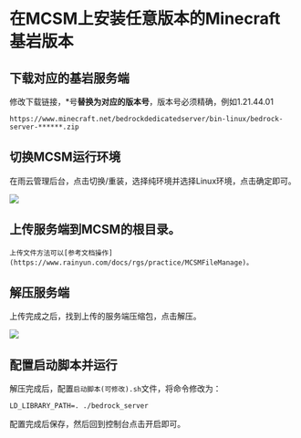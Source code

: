 # 在MCSM上安装任意版本的Minecraft 基岩版本

## 下载对应的基岩服务端

修改下载链接，*号**替换为对应的版本号**，版本号必须精确，例如1.21.44.01

`https://www.minecraft.net/bedrockdedicatedserver/bin-linux/bedrock-server-******.zip`

## 切换MCSM运行环境

在雨云管理后台，点击切换/重装，选择纯环境并选择Linux环境，点击确定即可。

![](https://cn-sy1.rains3.com/rainyun-assets/pic/2024/11/20241120155609_4c1f25e6b507d8c4f0fa88d10590189c.png)

##  上传服务端到MCSM的根目录。

    上传文件方法可以[参考文档操作](https://www.rainyun.com/docs/rgs/practice/MCSMFileManage)。

## 解压服务端

上传完成之后，找到上传的服务端压缩包，点击解压。

![](https://cn-sy1.rains3.com/rainyun-assets/pic/2024/11/20241120155829_29c0a1ce1ccd25e1618cdf5fb39a9571.png)

## 配置启动脚本并运行

解压完成后，配置`启动脚本(可修改).sh`文件，将命令修改为：

```shell
LD_LIBRARY_PATH=. ./bedrock_server
```

配置完成后保存，然后回到控制台点击开启即可。